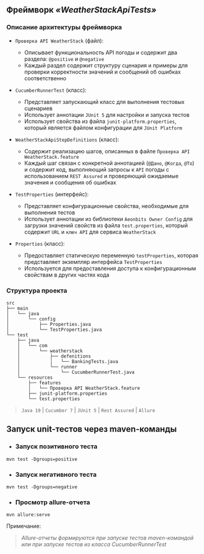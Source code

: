 ## Фреймворк _«WeatherStackApiTests»_

### Описание архитектуры фреймворка

- `Проверка API WeatherStack` (файл):
    - Описывает функциональность API погоды и содержит два раздела: `@positive` и `@negative`
    - Каждый раздел содержит структуру сценария и примеры для проверки корректности значений
      и сообщений об ошибках соответственно


- `CucumberRunnerTest` (класс):
    - Представляет запускающий класс для выполнения тестовых сценариев
    - Использует аннотации `JUnit 5` для настройки и запуска тестов
    - Использует свойства из файла `junit-platform.properties`, который
      является файлом конфигурации для `JUnit Platform`


- `WeatherStackApiStepDefinitions` (класс):
    - Содержит реализацию шагов, описанных в файле `Проверка API WeatherStack.feature`
    - Каждый шаг связан с конкретной аннотацией (`@Дано`, `@Когда`, `@То`) и содержит код, выполняющий запросы
      к `API` погоды с использованием `REST Assured` и проверяющий ожидаемые значения и сообщения об ошибках


- `TestProperties` (интерфейс):
    - Представляет конфигурационные свойства, необходимые для выполнения тестов
    - Использует аннотации из библиотеки `Aeonbits Owner Config` для загрузки значений 
      свойств из файла `test.properties`, который содержит `URL` и `ключ API` для сервиса `WeatherStack`


- `Properties` (класс):
    - Предоставляет статическую переменную `testProperties`, которая представляет экземпляр интерфейса `TestProperties`
    - Используется для предоставления доступа к конфигурационным свойствам в других частях кода

### Структура проекта
````
src
├── main
│   └── java
│       └── config
│           ├── Properties.java
│           └── TestProperties.java              
└── test
    ├── java
    │   └── com
    │       └── weatherstack
    │           ├── defenitions
    │           │   └── BankingTests.java
    │           └── runner
    │               └── CucumberRunnerTest.java
    └── resources
        ├── features
        │   └── Проверка API WeatherStack.feature
        ├── junit-platform.properties
        └── test.properties
````

> `Java 19` | `Cucumber 7` | `JUnit 5` | `Rest Assured` | `Allure`

## Запуск unit-тестов через maven-команды

- ### Запуск позитивного теста

````
mvn test -Dgroups=positive
````

- ### Запуск негативного теста

````
mvn test -Dgroups=negative
````

- ### Просмотр allure-отчета

````
mvn allure:serve
````

Примечание:

>_Allure-отчеты формируются при запуске тестов maven-командой или при запуске тестов из класса CucumberRunnerTest_
